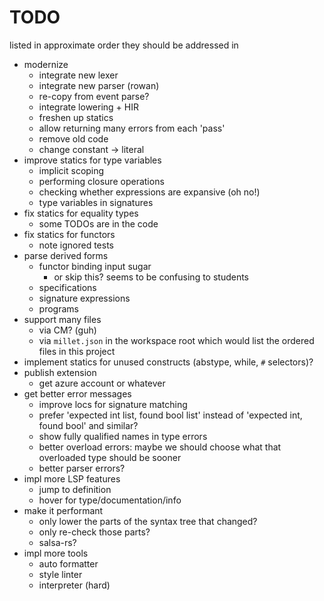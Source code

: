 # TODO

listed in approximate order they should be addressed in

- modernize
  - integrate new lexer
  - integrate new parser (rowan)
  - re-copy from event parse?
  - integrate lowering + HIR
  - freshen up statics
  - allow returning many errors from each 'pass'
  - remove old code
  - change constant -> literal
- improve statics for type variables
  - implicit scoping
  - performing closure operations
  - checking whether expressions are expansive (oh no!)
  - type variables in signatures
- fix statics for equality types
  - some TODOs are in the code
- fix statics for functors
  - note ignored tests
- parse derived forms
  - functor binding input sugar
    - or skip this? seems to be confusing to students
  - specifications
  - signature expressions
  - programs
- support many files
  - via CM? (guh)
  - via `millet.json` in the workspace root which would list the ordered files in this project
- implement statics for unused constructs (abstype, while, `#` selectors)?
- publish extension
  - get azure account or whatever
- get better error messages
  - improve locs for signature matching
  - prefer 'expected int list, found bool list' instead of 'expected int, found bool' and similar?
  - show fully qualified names in type errors
  - better overload errors: maybe we should choose what that overloaded type should be sooner
  - better parser errors?
- impl more LSP features
  - jump to definition
  - hover for type/documentation/info
- make it performant
  - only lower the parts of the syntax tree that changed?
  - only re-check those parts?
  - salsa-rs?
- impl more tools
  - auto formatter
  - style linter
  - interpreter (hard)
